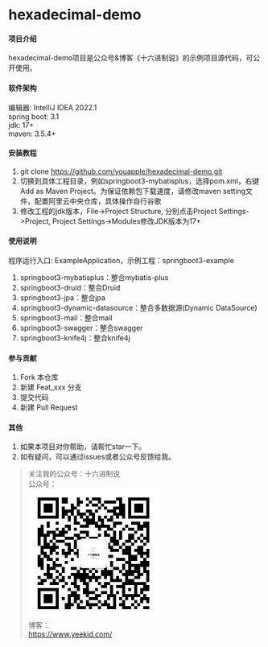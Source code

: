 # hexadecimal-demo

#### 项目介绍

hexadecimal-demo项目是公众号&博客《十六进制说》的示例项目源代码，可公开使用。  

#### 软件架构

编辑器: IntelliJ IDEA 2022.1  
spring boot: 3.1  
jdk: 17+  
maven: 3.5.4+  

#### 安装教程

1. git clone https://github.com/youapple/hexadecimal-demo.git
2. 切换到具体工程目录，例如springboot3-mybatisplus，选择pom.xml，右键Add as Maven Project。为保证依赖包下载速度，请修改maven setting文件，配置阿里云中央仓库，具体操作自行谷歌
3. 修改工程的jdk版本，File->Project Structure, 分别点击Project Settings->Project, Project Settings->Modules修改JDK版本为17+

#### 使用说明

程序运行入口: ExampleApplication，示例工程：springboot3-example  
1. springboot3-mybatisplus：整合mybatis-plus  
2. springboot3-druid：整合Druid  
3. springboot3-jpa：整合jpa  
4. springboot3-dynamic-datasource：整合多数据源(Dynamic DataSource)  
5. springboot3-mail：整合mail  
6. springboot3-swagger：整合swagger  
7. springboot3-knife4j：整合knife4j  


#### 参与贡献

1. Fork 本仓库
2. 新建 Feat_xxx 分支
3. 提交代码
4. 新建 Pull Request

#### 其他
1. 如果本项目对你帮助，请帮忙star一下。
2. 如有疑问，可以通过issues或者公众号反馈给我。

> 关注我的公众号：十六进制说  
公众号：  
![十六进制说](qrcode_hexadecimal.jpg)  
博客：  
https://www.yeekid.com/